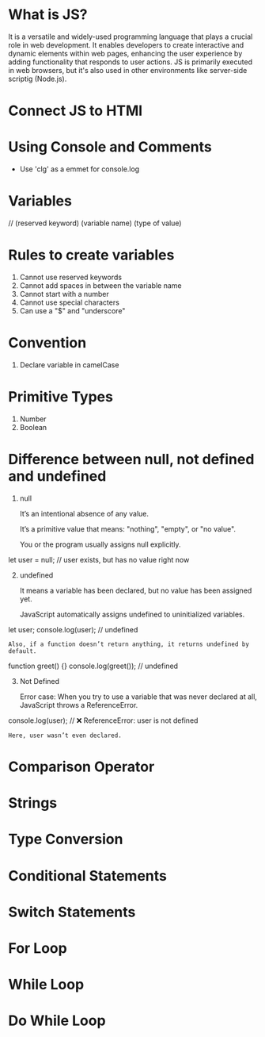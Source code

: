 # What is JS?

It is a versatile and widely-used programming language that plays a crucial role in web development. It enables developers to create interactive and dynamic elements within web pages, enhancing the user experience by adding functionality that responds to user actions. JS is primarily executed in web browsers, but it's also used in other environments like server-side scriptig (Node.js).

# Connect JS to HTMl

# Using Console and Comments

- Use 'clg' as a emmet for console.log

# Variables

// (reserved keyword) (variable name) (type of value)

# Rules to create variables

1. Cannot use reserved keywords
2. Cannot add spaces in between the variable name
3. Cannot start with a number
4. Cannot use special characters
5. Can use a "$" and "underscore"

# Convention

1. Declare variable in camelCase

# Primitive Types

1. Number
2. Boolean

# Difference between null, not defined and undefined

1. null

   It’s an intentional absence of any value.

   It’s a primitive value that means: "nothing", "empty", or "no value".

   You or the program usually assigns null explicitly.

let user = null;
// user exists, but has no value right now

2. undefined

   It means a variable has been declared, but no value has been assigned yet.

   JavaScript automatically assigns undefined to uninitialized variables.

let user;
console.log(user); // undefined

    Also, if a function doesn’t return anything, it returns undefined by default.

function greet() {}
console.log(greet()); // undefined

3. Not Defined

   Error case: When you try to use a variable that was never declared at all, JavaScript throws a ReferenceError.

console.log(user);
// ❌ ReferenceError: user is not defined

    Here, user wasn’t even declared.

# Comparison Operator

# Strings

# Type Conversion

# Conditional Statements

# Switch Statements

# For Loop

# While Loop

# Do While Loop
